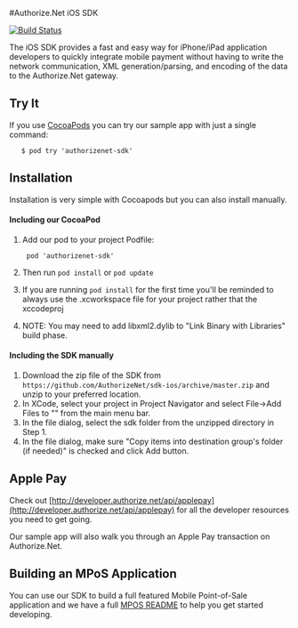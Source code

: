 #Authorize.Net iOS SDK

[![Build Status](https://travis-ci.org/AuthorizeNet/sdk-ios.svg?branch=master)](https://travis-ci.org/AuthorizeNet/sdk-ios)

The iOS SDK provides a fast and easy way for iPhone/iPad application developers to quickly integrate mobile payment without having to write the network communication, XML generation/parsing, and encoding of the data to the Authorize.Net gateway.


## Try It

If you use [CocoaPods](http://cocoapods.org/) you can try our sample app with just a single command:

````
   $ pod try 'authorizenet-sdk'
````
 
## Installation
Installation is very simple with Cocoapods but you can also install manually.

#### Including our CocoaPod

1. Add our pod to your project Podfile:

        pod 'authorizenet-sdk'

1. Then run `pod install` or `pod update`

2. If you are running `pod install` for the first time you'll be reminded to always use the .xcworkspace file for your project rather that the xccodeproj

1. NOTE: You may need to add libxml2.dylib to "Link Binary with Libraries" build phase.



#### Including the SDK manually

1. Download the zip file of the SDK from `https://github.com/AuthorizeNet/sdk-ios/archive/master.zip` and unzip to your preferred location.
2. In XCode, select your project in Project Navigator and select File->Add Files to "" from the main menu bar.
3. In the file dialog, select the sdk folder from the unzipped directory in Step 1.
4. In the file dialog, make sure "Copy items into destination group's folder (if needed)" is checked and click Add button.


## Apple Pay

Check out [http://developer.authorize.net/api/applepay](http://developer.authorize.net/api/applepay) for all the developer resources you need to get going.

Our sample app will also walk you through an Apple Pay transaction on Authorize.Net.


## Building an MPoS Application

You can use our SDK to build a full featured Mobile Point-of-Sale application and we have a full [MPOS README](MPOS_README.md) to help you get started developing.


